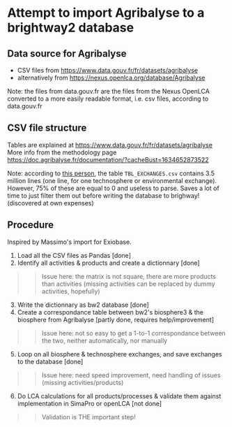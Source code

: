 # Attempt to import Agribalyse to a brightway2 database

## Data source for Agribalyse
- CSV files from https://www.data.gouv.fr/fr/datasets/agribalyse
- alternatively from https://nexus.openlca.org/database/Agribalyse 

Note: the files from data.gouv.fr are the files from the Nexus OpenLCA converted to a more easily readable format, i.e. csv files, according to data.gouv.fr

## CSV file structure 

Tables are explained at https://www.data.gouv.fr/fr/datasets/agribalyse
More info from the methodology page https://doc.agribalyse.fr/documentation/?cacheBust=1634652873522 

Note: according to [this person](https://github.com/lou-dupont/Agribalyse/commit/eea57713550a883662daaa03a531565223c43306), the table ```TBL_EXCHANGES.csv``` contains 3.5 million lines (one line, for one technosphere or environmental exchange). However, 75% of these are equal to 0 and useless to parse. Saves a lot of time to just filter them out before writing the database to brighway! (discovered at own expenses)


## Procedure

Inspired by Massimo's import for Exiobase.


1. Load all the CSV files as Pandas [done]
2. Identify all activities & products and create a dictionnary [done]
>> Issue here: the matrix is not square, there are more products than activities (missing activities can be replaced by dummy activities, hopefully)
3. Write the dictionnary as bw2 database [done]
4. Create a correspondance table between bw2's biosphere3 & the biosphere from Agribalyse [partly done, requires help/improvement]
>> Issue here: not so easy to get a 1-to-1 correspondance between the two, neither automatically, nor manually
5. Loop on all biosphere & technosphere exchanges, and save exchanges to the database [done]
>> Issue here: need speed improvement, need handling of issues (missing activities/products)
6. Do LCA calculations for all products/processes & validate them against implementation in SimaPro or openLCA [not done]
>> Validation is THE important step!